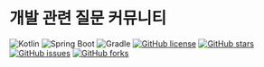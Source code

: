 # 개발 관련 질문 커뮤니티

![Kotlin](https://img.shields.io/badge/Kotlin-17-blue?logo=kotlin)
![Spring Boot](https://img.shields.io/badge/SpringBoot-2.6.4-blue?logo=springboot)
![Gradle](https://img.shields.io/badge/gradle-7.4.1-blue?logo=gradle)
[![GitHub license](https://img.shields.io/github/license/Meet-By-Code/qna-service)](https://github.com/gunkim/book-object)
[![GitHub stars](https://img.shields.io/github/stars/Meet-By-Code/qna-service)](https://github.com/gunkim/book-object/stargazers)
[![GitHub issues](https://img.shields.io/github/issues/Meet-By-Code/qna-service)](https://github.com/gunkim/book-object/issues)
[![GitHub forks](https://img.shields.io/github/forks/Meet-By-Code/qna-service)](https://github.com/gunkim/book-object/network)
